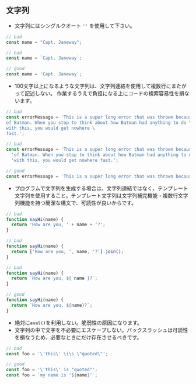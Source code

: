 ## 文字列

* 文字列にはシングルクオート `''` を使用して下さい。
```js
// bad
const name = "Capt. Janeway";

// bad
const name = `Capt. Janeway`;

// good
const name = 'Capt. Janeway';
```
* 100文字以上になるような文字列は、文字列連結を使用して複数行にまたがって記述しない。
作業するうえで負担になる上にコードの検索容易性を損ないます。
```js
// bad
const errorMessage = 'This is a super long error that was thrown because \
of Batman. When you stop to think about how Batman had anything to do \
with this, you would get nowhere \
fast.';

// bad
const errorMessage = 'This is a super long error that was thrown because ' +
  'of Batman. When you stop to think about how Batman had anything to do ' +
  'with this, you would get nowhere fast.';

// good
const errorMessage = 'This is a super long error that was thrown because of Batman. When you stop to think about how Batman had anything to do with this, you would get nowhere fast.';
```
* プログラムで文字列を生成する場合は、文字列連結ではなく、テンプレート文字列を使用すること。テンプレート文字列は文字列補完機能・複数行文字列機能を持つ簡潔な構文で、可読性が良いからです。
```js
// bad
function sayHi(name) {
  return 'How are you, ' + name + '?';
}

// bad
function sayHi(name) {
  return ['How are you, ', name, '?'].join();
}

// bad
function sayHi(name) {
  return `How are you, ${ name }?`;
}

// good
function sayHi(name) {
  return `How are you, ${name}?`;
}
```
* 絶対に`eval()`を利用しない。脆弱性の原因になります。
* 文字列の中で文字を不必要にエスケープしない。バックスラッシュは可読性を損なうため、必要なときにだけ存在させるべきです。
```js
// bad
const foo = '\'this\' \i\s \"quoted\"';

// good
const foo = '\'this\' is "quoted"';
const foo = `my name is '${name}'`;
```